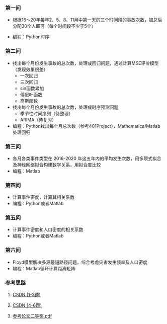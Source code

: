 ### 第一问

- 根据16～20年每年2、5、8、11月中第一天的三个时间段的事故次数，加总后分配30个人即可（每个时间段不少于5个）

- 编程：Python时序

### 第二问

- 找出每个月份发生事故的总次数，处理成回归问题，通过计算MSE评价模型 （发现效果很差）
  - 一次回归
  - 三次回归
  - sin函数累加
  - 傅里叶函数
  - 高斯函数
- 找出每个月份发生事故的总次数，处理成时序预测问题
  - 季节性时间序列（待整理）
  - ARIMA（待复习）
- 编程：Python找出每个月总次数（参考401Project），Mathematica/Matlab处理回归

### 第三问

- 各月各类事件类型在 2016-2020 年这五年内的平均发生次数，用多项式拟合及神经网络拟合构建数学关系，用拟合度比较
- 编程：Matlab

### 第四问

- 计算事件密度，计算其相关系数
- 编程：Python或者Matlab

### 第五问

- 计算事件密度和人口密度的相关系数
- 编程：Python或者Matlab

### 第六问

- Floyd模型解决多源最短路径问题，综合考虑灾害发生频率及人口密度
- 编程：Matlab循环计算距离矩阵

### 参考思路

1. [CSDN (1-3题)](https://blog.csdn.net/weixin_42141390/article/details/117135851)
2. [CSDN (4-6题)](https://blog.csdn.net/weixin_42141390/article/details/117192033?ops_request_misc=%257B%2522request%255Fid%2522%253A%2522165121250016781683973348%2522%252C%2522scm%2522%253A%252220140713.130102334.pc%255Fblog.%2522%257D&request_id=165121250016781683973348&biz_id=0&utm_medium=distribute.pc_search_result.none-task-blog-2~blog~first_rank_ecpm_v1~rank_v31_ecpm-3-117192033.nonecase&utm_term=%E4%BA%94%E4%B8%80&spm=1018.2226.3001.4450)

3.  [参考论文二等奖.pdf](参考论文二等奖.pdf) 